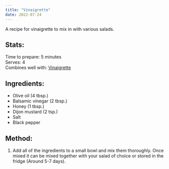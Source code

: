 ```yaml
---
title: "Vinaigrette"
date: 2022-07-24
---
```

A recipe for vinaigrette to mix in with various salads.

## Stats:
Time to prepare: 5 minutes  
Serves: 4  
Combines well with: [Vinaigrette](https://phorys.github.io/Food/2022/08/13/Summer_Salad.html)

## Ingredients:
- Olive oil (4 tbsp.)
- Balsamic vinegar (2 tbsp.)
- Honey (1 tbsp.)
- Dijon mustard (2 tsp.)
- Salt
- Black pepper

## Method:
1. Add all of the ingredients to a small bowl and mix them thoroughly. Once mixed it can be mixed together with your salad of choice or stored in the fridge (Around 5-7 days).
